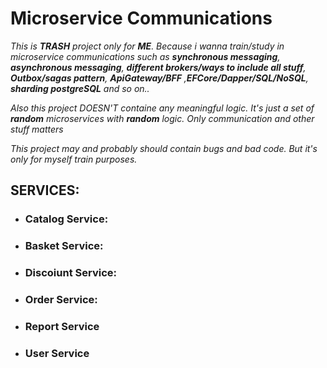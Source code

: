 # Microservice Communications

*This is **TRASH** project only for **ME**. Because i wanna train/study in microservice communications such as 
**synchronous messaging**, **asynchronous messaging**, **different brokers/ways to include all stuff**, **Outbox/sagas pattern**, **ApiGateway/BFF** ,**EFCore/Dapper/SQL/NoSQL**, **sharding postgreSQL** and so on..*

*Also this project DOESN'T containe any meaningful logic. It's just a set of **random** microservices with **random** logic. Only communication and other stuff matters*

*This project may and probably should contain bugs and bad code. But it's only for myself train purposes.*

## SERVICES:

- ### Catalog Service:
- ### Basket Service:
- ### Discoiunt Service:
- ### Order Service:
- ### Report Service
- ### User Service